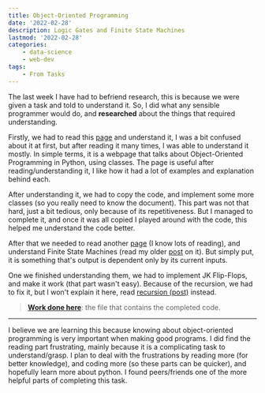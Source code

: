```yaml
---
title: Object-Oriented Programming
date: '2022-02-28'
description: Logic Gates and Finite State Machines
lastmod: '2022-02-28'
categories: 
    - data-science 
    - web-dev
tags: 
    - From Tasks
---
```


The last week I have had to befriend research, this is because we were given a task and told to understand it. So, I did what any sensible programmer would do, and **researched** about the things that required understanding.

Firstly, we had to read this [page][task-1st-read] and understand it, I was a bit confused about it at first, but after reading it many times, I was able to understand it mostly. In simple terms, it is a webpage that talks about Object-Oriented Programming in Python, using classes. The page is useful after reading/understanding it, I like how it had a lot of examples and explanation behind each.

After understanding it, we had to copy the code, and implement some more classes (so you really need to know the document). This part was not that hard, just a bit tedious, only because of its repetitiveness. But I managed to complete it, and once it was all copied I played around with the code, this helped me understand the code better.

After that we needed to read another [page][task-2nd-read] (I know lots of reading), and understand Finite State Machines (read my older [post](../finite-state-machines) on it). But simply put, it is something that's output is dependent only by its current inputs.

One we finished understanding them, we had to implement JK Flip-Flops, and make it work (that part wasn't easy). Because of the recursion, we had to fix it, but I won't explain it here, read [recursion (post)](../recursion) instead.

> **[Work done here][code-link]**: the file that contains the completed code.

---

I believe we are learning this because knowing about object-oriented programming is very important when making good programs. I did find the reading part frustrating, mainly because it is a complicating task to understand/grasp. I plan to deal with the frustrations by reading more (for better knowledge), and coding more (so these parts can be quicker), and hopefully learn more about python. I found peers/friends one of the more helpful parts of completing this task.

<!-- Links -->
[task-1st-read]: https://runestone.academy/ns/books/published/pythonds/Introduction/ObjectOrientedProgramminginPythonDefiningClasses.html#inheritance-logic-gates-and-circuits
[task-2nd-read]: https://www.allaboutcircuits.com/textbook/digital/chpt-11/finite-state-machines/
[code-link]: https://github.com/Michael-Schoo/tasks/blob/main/2%20-%20Python%20Revision%20-%20Object-Oriented%20Programming/Implementation_Model.py
